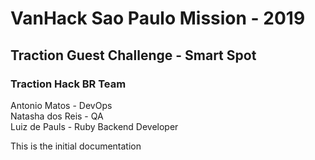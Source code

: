# VanHack Sao Paulo Mission - 2019

## Traction Guest Challenge - Smart Spot

### Traction Hack BR Team
Antonio Matos - DevOps  
Natasha dos Reis - QA  
Luiz de Pauls - Ruby Backend Developer  

This is the initial documentation
